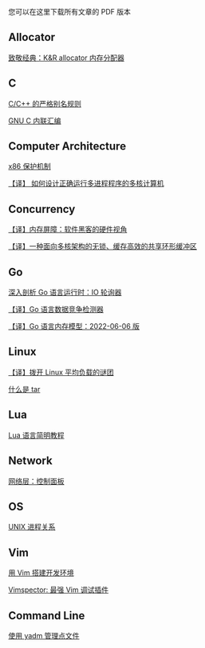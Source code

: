 您可以在这里下载所有文章的 PDF 版本

## Allocator

<a href="k-and-r-allocator.pdf">致敬经典：K&R allocator 内存分配器</a>


## C

<a href="c-cpp-strict-aliasing.pdf">C/C++ 的严格别名规则</a>

<a href="gnu-inline-assembly.pdf">GNU C 内联汇编</a>


## Computer Architecture

<a href="x86-pretection-mechanism.pdf">x86 保护机制</a>

<a href="how-to-make-a-multiprocessor-computer-that-correctly-executes-multiprocess-programs.pdf">【译】 如何设计正确运行多进程程序的多核计算机</a>


## Concurrency

<a href="memory-barriers-a-hardware-view-for-software-hackers.pdf">【译】内存屏障：软件黑客的硬件视角</a>

<a href="a-lock-free-cache-efficient-shared-ring-buffer-for-multi-core-architectures.pdf">【译】一种面向多核架构的无锁、缓存高效的共享环形缓冲区</a>


## Go

<a href="inside-the-go-netpoller.pdf">深入剖析 Go 语言运行时：IO 轮询器</a>

<a href="the-go-data-race-detector.pdf">【译】Go 语言数据竞争检测器</a>

<a href="the-go-memory-model.pdf">【译】Go 语言内存模型：2022-06-06 版</a>


## Linux

<a href="linux-load-averages-solving-the-mystery.pdf">【译】拨开 Linux 平均负载的谜团</a>

<a href="what-is-tar.pdf">什么是 tar</a>


## Lua

<a href="programming-in-lua.pdf">Lua 语言简明教程</a>


## Network

<a href="network-layer-control-plane.pdf">网络层：控制面板</a>


## OS

<a href="unix-process-relationship.pdf">UNIX 进程关系</a>


## Vim

<a href="setup-development-environment-with-vim.pdf">用 Vim 搭建开发环境</a>

<a href="vimspector-the-best-debug-plugin-for-vim.pdf">Vimspector: 最强 Vim 调试插件</a>

## Command Line

<a href="manage-dotfiles-with-yadm.pdf">使用 yadm 管理点文件</a>
